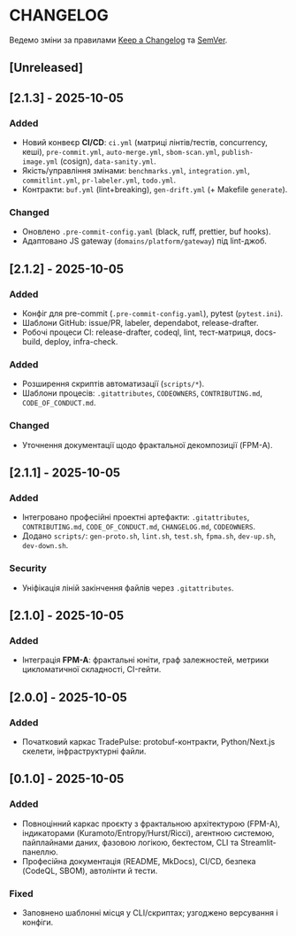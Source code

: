 # CHANGELOG
Ведемо зміни за правилами [Keep a Changelog](https://keepachangelog.com/) та [SemVer](https://semver.org/).

## [Unreleased]
## [2.1.3] - 2025-10-05
### Added
- Новий конвеєр **CI/CD**: `ci.yml` (матриці лінтів/тестів, concurrency, кеші), `pre-commit.yml`, `auto-merge.yml`, `sbom-scan.yml`, `publish-image.yml` (cosign), `data-sanity.yml`.
- Якість/управління змінами: `benchmarks.yml`, `integration.yml`, `commitlint.yml`, `pr-labeler.yml`, `todo.yml`.
- Контракти: `buf.yml` (lint+breaking), `gen-drift.yml` (+ Makefile `generate`).
### Changed
- Оновлено `.pre-commit-config.yaml` (black, ruff, prettier, buf hooks).
- Адаптовано JS gateway (`domains/platform/gateway`) під lint-джоб.

## [2.1.2] - 2025-10-05
### Added
- Конфіг для pre-commit (`.pre-commit-config.yaml`), pytest (`pytest.ini`).
- Шаблони GitHub: issue/PR, labeler, dependabot, release-drafter.
- Робочі процеси CI: release-drafter, codeql, lint, тест-матриця, docs-build, deploy, infra-check.

### Added
- Розширення скриптів автоматизації (`scripts/*`).
- Шаблони процесів: `.gitattributes`, `CODEOWNERS`, `CONTRIBUTING.md`, `CODE_OF_CONDUCT.md`.

### Changed
- Уточнення документації щодо фрактальної декомпозиції (FPM-A).

## [2.1.1] - 2025-10-05
### Added
- Інтегровано професійні проектні артефакти: `.gitattributes`, `CONTRIBUTING.md`, `CODE_OF_CONDUCT.md`, `CHANGELOG.md`, `CODEOWNERS`.
- Додано `scripts/`: `gen-proto.sh`, `lint.sh`, `test.sh`, `fpma.sh`, `dev-up.sh`, `dev-down.sh`.

### Security
- Уніфікація ліній закінчення файлів через `.gitattributes`.

## [2.1.0] - 2025-10-05
### Added
- Інтеграція **FPM-A**: фрактальні юніти, граф залежностей, метрики цикломатичної складності, CI-гейти.

## [2.0.0] - 2025-10-05
### Added
- Початковий каркас TradePulse: protobuf-контракти, Python/Next.js скелети, інфраструктурні файли.

## [0.1.0] - 2025-10-05
### Added
- Повноцінний каркас проєкту з фрактальною архітектурою (FPM-A), індикаторами (Kuramoto/Entropy/Hurst/Ricci), агентною системою, пайплайнами даних, фазовою логікою, бектестом, CLI та Streamlit-панеллю.
- Професійна документація (README, MkDocs), CI/CD, безпека (CodeQL, SBOM), автолінти й тести.
### Fixed
- Заповнено шаблонні місця у CLI/скриптах; узгоджено версування і конфіги.
